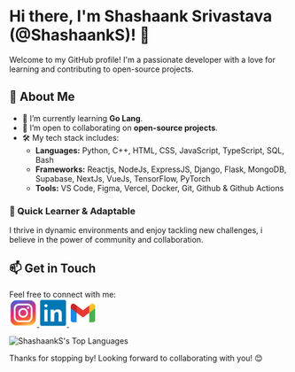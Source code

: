 # Hi there, I'm Shashaank Srivastava (@ShashaankS)! 👋

Welcome to my GitHub profile! I'm a passionate developer with a love for learning and contributing to open-source projects.

## 🚀 About Me

- 🌱 I’m currently learning **Go Lang**.
- 💼 I’m open to collaborating on **open-source projects**.
- 🛠️ My tech stack includes:
  - **Languages:** Python, C++, HTML, CSS, JavaScript, TypeScript, SQL, Bash
  - **Frameworks:** Reactjs, NodeJs, ExpressJS, Django, Flask, MongoDB, Supabase, NextJs, VueJs, TensorFlow, PyTorch
  - **Tools:** VS Code, Figma, Vercel, Docker, Git, Github & Github Actions

### 🌟 Quick Learner & Adaptable

I thrive in dynamic environments and enjoy tackling new challenges, i believe in the power of community and collaboration.

## 📫 Get in Touch

Feel free to connect with me:
<br>
<a href="https://www.instagram.com/yaa.its_shashaank/">
    <img height="50" src="./instagram.svg"/>
  </a>
  <a href="https://www.linkedin.com/in/shashaank-srivastava-852933289">
    <img height="50" src="./linkedin.svg"/>
  </a>
  <a href="mailto:shashaank.srivastava04@gmail.com">
    <img height="50" src="./email.svg"/>
  </a>

![ShashaankS's Top Languages](https://github-readme-stats.vercel.app/api/top-langs/?username=ShashaankS&theme=tokyonight&show_icons=true&hide_border=true&layout=compact)

Thanks for stopping by! Looking forward to collaborating with you! 😊

<!---
ShashaankS/ShashaankS is a ✨ special ✨ repository because its `README.md` (this file) appears on your GitHub profile.
You can click the Preview link to take a look at your changes.
--->



